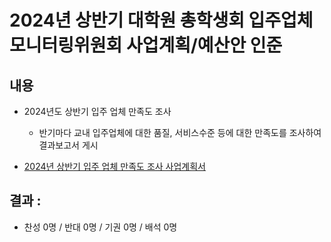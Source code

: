 2024년 상반기 대학원 총학생회 입주업체모니터링위원회 사업계획/예산안 인준
===

## 내용
- 2024년도 상반기 입주 업체 만족도 조사
   - 반기마다 교내 입주업체에 대한 품질, 서비스수준 등에 대한 만족도를 조사하여 결과보고서 게시

- [2024년 상반기 입주 업체 만족도 조사 사업계획서](2024년-상반기-입주업체모니터링위원회-사업계획서-입주-업체-만족도-조사.md)

## 결과 : 
- 찬성 0명 / 반대 0명 / 기권 0명 / 배석 0명
